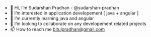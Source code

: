 - 👋 Hi, I’m Sudarshan Pradhan - @sudarshan-pradhan
- 👀 I’m interested in application developement [ java + angular ]
- 🌱 I’m currently learning java and angular 
- 💞️ I’m looking to collaborate on any developement related projects
- 📫 How to reach me bitulpradhan@gmail.com

<!---
sudarshan-pradhan/sudarshan-pradhan is a ✨ special ✨ repository because its `README.md` (this file) appears on your GitHub profile.
You can click the Preview link to take a look at your changes.
--->
